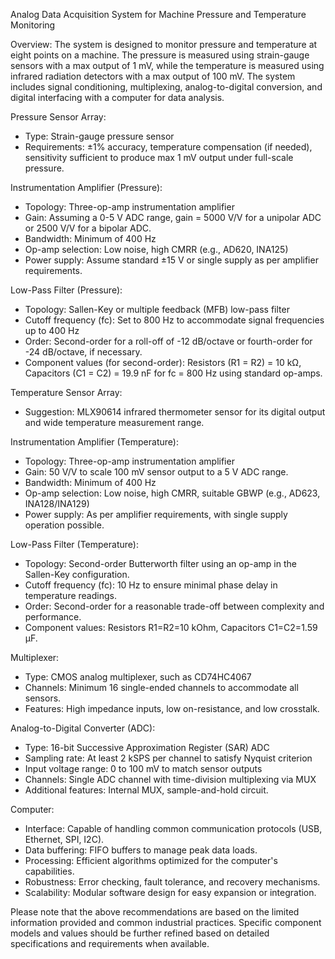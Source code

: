 Analog Data Acquisition System for Machine Pressure and Temperature Monitoring

Overview:
The system is designed to monitor pressure and temperature at eight points on a machine. The pressure is measured using strain-gauge sensors with a max output of 1 mV, while the temperature is measured using infrared radiation detectors with a max output of 100 mV. The system includes signal conditioning, multiplexing, analog-to-digital conversion, and digital interfacing with a computer for data analysis.

Pressure Sensor Array:
- Type: Strain-gauge pressure sensor
- Requirements: ±1% accuracy, temperature compensation (if needed), sensitivity sufficient to produce max 1 mV output under full-scale pressure.

Instrumentation Amplifier (Pressure):
- Topology: Three-op-amp instrumentation amplifier
- Gain: Assuming a 0-5 V ADC range, gain = 5000 V/V for a unipolar ADC or 2500 V/V for a bipolar ADC.
- Bandwidth: Minimum of 400 Hz
- Op-amp selection: Low noise, high CMRR (e.g., AD620, INA125)
- Power supply: Assume standard ±15 V or single supply as per amplifier requirements.

Low-Pass Filter (Pressure):
- Topology: Sallen-Key or multiple feedback (MFB) low-pass filter
- Cutoff frequency (fc): Set to 800 Hz to accommodate signal frequencies up to 400 Hz
- Order: Second-order for a roll-off of -12 dB/octave or fourth-order for -24 dB/octave, if necessary.
- Component values (for second-order): Resistors (R1 = R2) = 10 kΩ, Capacitors (C1 = C2) = 19.9 nF for fc = 800 Hz using standard op-amps.

Temperature Sensor Array:
- Suggestion: MLX90614 infrared thermometer sensor for its digital output and wide temperature measurement range.

Instrumentation Amplifier (Temperature):
- Topology: Three-op-amp instrumentation amplifier
- Gain: 50 V/V to scale 100 mV sensor output to a 5 V ADC range.
- Bandwidth: Minimum of 400 Hz
- Op-amp selection: Low noise, high CMRR, suitable GBWP (e.g., AD623, INA128/INA129)
- Power supply: As per amplifier requirements, with single supply operation possible.

Low-Pass Filter (Temperature):
- Topology: Second-order Butterworth filter using an op-amp in the Sallen-Key configuration.
- Cutoff frequency (fc): 10 Hz to ensure minimal phase delay in temperature readings.
- Order: Second-order for a reasonable trade-off between complexity and performance.
- Component values: Resistors R1=R2=10 kOhm, Capacitors C1=C2=1.59 µF.

Multiplexer:
- Type: CMOS analog multiplexer, such as CD74HC4067
- Channels: Minimum 16 single-ended channels to accommodate all sensors.
- Features: High impedance inputs, low on-resistance, and low crosstalk.

Analog-to-Digital Converter (ADC):
- Type: 16-bit Successive Approximation Register (SAR) ADC
- Sampling rate: At least 2 kSPS per channel to satisfy Nyquist criterion
- Input voltage range: 0 to 100 mV to match sensor outputs
- Channels: Single ADC channel with time-division multiplexing via MUX
- Additional features: Internal MUX, sample-and-hold circuit.

Computer:
- Interface: Capable of handling common communication protocols (USB, Ethernet, SPI, I2C).
- Data buffering: FIFO buffers to manage peak data loads.
- Processing: Efficient algorithms optimized for the computer's capabilities.
- Robustness: Error checking, fault tolerance, and recovery mechanisms.
- Scalability: Modular software design for easy expansion or integration.

Please note that the above recommendations are based on the limited information provided and common industrial practices. Specific component models and values should be further refined based on detailed specifications and requirements when available.